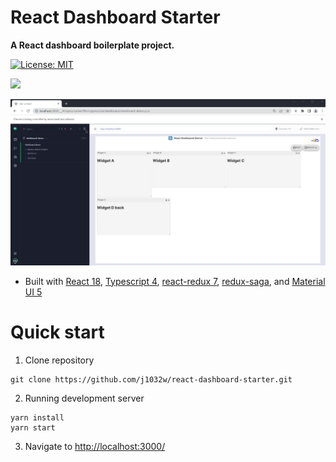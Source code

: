 # React Dashboard Starter
**A React dashboard boilerplate project.**

[![License: MIT](https://img.shields.io/badge/License-MIT-yellow.svg)](https://opensource.org/licenses/MIT)




[![](https://j1032.com/assets/images/demo.gif)](https://www.j1032.com/dashboard)


![Demo](documentations/react-das-cypress.gif)


- Built with [React 18](https://react.dev/), [Typescript 4](https://www.typescriptlang.org/), [react-redux 7](https://react-redux.js.org/), [redux-saga](https://redux-saga.js.org/), and [Material UI 5](https://mui.com/)






# Quick start
1. Clone repository
```
git clone https://github.com/j1032w/react-dashboard-starter.git
```
2. Running development server
```
yarn install
yarn start
```
3. Navigate to [http://localhost:3000/](http://localhost:3000/)





